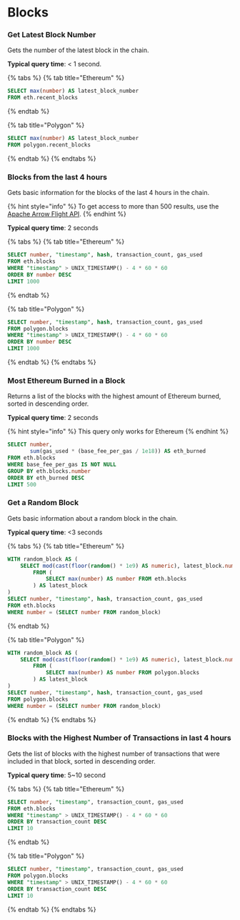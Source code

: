 # Blocks

### Get Latest Block Number

Gets the number of the latest block in the chain.

**Typical query time**: < 1 second.

{% tabs %}
{% tab title="Ethereum" %}
```sql
SELECT max(number) AS latest_block_number
FROM eth.recent_blocks
```
{% endtab %}

{% tab title="Polygon" %}
```sql
SELECT max(number) AS latest_block_number
FROM polygon.recent_blocks
```
{% endtab %}
{% endtabs %}

### Blocks from the last 4 hours

Gets basic information for the blocks of the last 4 hours in the chain.

{% hint style="info" %}
To get access to more than 500 results, use the [Apache Arrow Flight API](https://github.com/spicehq/cloud-docs/blob/trunk/reference/example-ethereum-sql-queries/broken-reference/README.md).
{% endhint %}

**Typical query time**: 2 seconds

{% tabs %}
{% tab title="Ethereum" %}
```sql
SELECT number, "timestamp", hash, transaction_count, gas_used
FROM eth.blocks
WHERE "timestamp" > UNIX_TIMESTAMP() - 4 * 60 * 60
ORDER BY number DESC
LIMIT 1000
```
{% endtab %}

{% tab title="Polygon" %}
```sql
SELECT number, "timestamp", hash, transaction_count, gas_used
FROM polygon.blocks
WHERE "timestamp" > UNIX_TIMESTAMP() - 4 * 60 * 60
ORDER BY number DESC
LIMIT 1000
```
{% endtab %}
{% endtabs %}

### Most Ethereum Burned in a Block

Returns a list of the blocks with the highest amount of Ethereum burned, sorted in descending order.

**Typical query time**: 2 seconds

{% hint style="info" %}
This query only works for Ethereum
{% endhint %}

```sql
SELECT number,
       sum(gas_used * (base_fee_per_gas / 1e18)) AS eth_burned
FROM eth.blocks
WHERE base_fee_per_gas IS NOT NULL
GROUP BY eth.blocks.number
ORDER BY eth_burned DESC
LIMIT 500
```

### Get a Random Block

Gets basic information about a random block in the chain.

**Typical query time**: <3 seconds

{% tabs %}
{% tab title="Ethereum" %}
```sql
WITH random_block AS (
    SELECT mod(cast(floor(random() * 1e9) AS numeric), latest_block.number) AS number
        FROM (
            SELECT max(number) AS number FROM eth.blocks
        ) AS latest_block
)
SELECT number, "timestamp", hash, transaction_count, gas_used 
FROM eth.blocks
WHERE number = (SELECT number FROM random_block)
```
{% endtab %}

{% tab title="Polygon" %}
```sql
WITH random_block AS (
    SELECT mod(cast(floor(random() * 1e9) AS numeric), latest_block.number) AS number
        FROM (
            SELECT max(number) AS number FROM polygon.blocks
        ) AS latest_block
)
SELECT number, "timestamp", hash, transaction_count, gas_used 
FROM polygon.blocks
WHERE number = (SELECT number FROM random_block)
```
{% endtab %}
{% endtabs %}

### Blocks with the Highest Number of Transactions in last 4 hours

Gets the list of blocks with the highest number of transactions that were included in that block, sorted in descending order.

**Typical query time**: 5\~10 second

{% tabs %}
{% tab title="Ethereum" %}
```sql
SELECT number, "timestamp", transaction_count, gas_used
FROM eth.blocks 
WHERE "timestamp" > UNIX_TIMESTAMP() - 4 * 60 * 60
ORDER BY transaction_count DESC 
LIMIT 10
```
{% endtab %}

{% tab title="Polygon" %}
```sql
SELECT number, "timestamp", transaction_count, gas_used
FROM polygon.blocks 
WHERE "timestamp" > UNIX_TIMESTAMP() - 4 * 60 * 60
ORDER BY transaction_count DESC
LIMIT 10
```
{% endtab %}
{% endtabs %}
